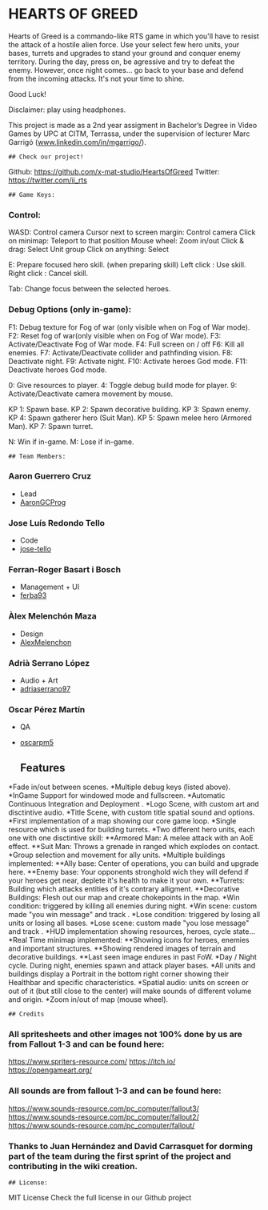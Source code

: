 ﻿# HEARTS OF GREED

Hearts of Greed is a commando-like RTS game in which you'll have to resist the attack of a hostile alien force. Use your select few hero units, your bases, turrets and upgrades to stand your ground and conquer enemy territory. 
During the day, press on, be agressive and try to defeat the enemy. However, once night comes... go back to your base and defend from the incoming attacks. It's not your time to shine.

Good Luck!

Disclaimer: play using headphones.

This project is made as a 2nd year assigment in Bachelor’s Degree in Video Games by UPC at CITM, Terrassa, under the supervision of lecturer Marc Garrigó (www.linkedin.com/in/mgarrigo/).



	## Check our project!
Github:		https://github.com/x-mat-studio/HeartsOfGreed
Twitter:	https://twitter.com/ii_rts 


	## Game Keys:

### Control:

WASD:			      	Control camera
Cursor next to screen margin: 	Control camera
Click on minimap:		Teleport to that position
Mouse wheel:			Zoom in/out
Click & drag:			Select Unit group
Click on anything:		Select

E: 				Prepare focused hero skill.
(when preparing skill)
Left click : 			Use skill.
Right click : 			Cancel skill.

Tab: Change focus between the selected heroes.

### Debug Options (only in-game):

F1: Debug texture for Fog of war (only visible when on Fog of War mode).
F2: Reset fog of war(only visible when on Fog of War mode).
F3: Activate/Deactivate Fog of War mode.
F4: Full screen on / off
F6: Kill all enemies.
F7: Activate/Deactivate collider and pathfinding vision.
F8: Deactivate night.
F9: Activate night.
F10: Activate heroes God mode.
F11: Deactivate heroes God mode.

0: Give resources to player.
4: Toggle debug build mode for player.
9: Activate/Deactivate camera movement by mouse.

KP 1: Spawn base.
KP 2: Spawn decorative building.
KP 3: Spawn enemy.
KP 4: Spawn gatherer hero (Suit Man).
KP 5: Spawn melee hero (Armored Man).
KP 7: Spawn turret.

N: Win if in-game.
M: Lose if in-game.


	## Team Members:

### Aaron Guerrero Cruz
* Lead
* [AaronGCProg](https://github.com/AaronGCProg)


### Jose Luís Redondo Tello
* Code
* [jose-tello](https://github.com/jose-tello)


### Ferran-Roger Basart i Bosch
* Management + UI
* [ferba93](https://github.com/ferba93)


### Àlex Melenchón Maza
* Design
* [AlexMelenchon](https://github.com/AlexMelenchon)


### Adrià Serrano López
* Audio + Art
* [adriaserrano97](https://github.com/adriaserrano97)


### Oscar Pérez Martín
* QA
* [oscarpm5](https://github.com/oscarpm5)

 
	## Features

*Fade in/out between scenes.
*Multiple debug keys (listed above).
*InGame Support for windowed mode and fullscreen.
*Automatic Continuous Integration and Deployment .
*Logo Scene, with custom art and disctintive audio.
*Title Scene, with custom title spatial sound and options.
*First implementation of a map showing our core game loop.
*Single resource which is used for building turrets.
*Two different hero units, each one with one disctintive skill:
	**Armored Man: A melee attack with an AoE effect.
	**Suit Man: Throws a grenade in ranged which explodes on contact.
*Group selection and movement for ally units.
*Multiple buildings implemented:
	**Ally base: Center of operations, you can build and upgrade here.
	**Enemy base: Your opponents stronghold wich they will defend if your heroes get near, deplete it's health to make it your own.
	**Turrets: Building which attacks entities of it's contrary alligment.
	**Decorative Buildings: Flesh out our map and create chokepoints in the map.
*Win condition: triggered by killing all enemies during night.
*Win scene: custom made "you win message" and track  .
*Lose condition: triggered by losing all units or losing all bases.
*Lose scene: custom made "you lose message" and track  .
*HUD implementation showing resources, heroes, cycle state...
*Real Time minimap implemented: 
	**Showing icons for heroes, enemies and important structures.
 	**Showing rendered images of terrain and decorative buildings.
	**Last seen image endures in past FoW.
*Day / Night cycle. During night, enemies spawn and attack player bases.
*All units and buildings display a Portrait in the bottom right corner showing their Healthbar and specific characteristics.
*Spatial audio: units on screen or out of it (but still close to the center) will make sounds of different volume and origin.
*Zoom in/out of map (mouse wheel).


	## Credits

### All spritesheets and other images not 100% done by us are from Fallout 1-3 and can be found here:
https://www.spriters-resource.com/
https://itch.io/
https://opengameart.org/

### All sounds are from fallout 1-3 and can be found here:
https://www.sounds-resource.com/pc_computer/fallout3/
https://www.sounds-resource.com/pc_computer/fallout2/
https://www.sounds-resource.com/pc_computer/fallout/

### Thanks to Juan Hernández and David Carrasquet for dorming part of the team during the first sprint of the project and contributing in the wiki creation.
	

	## License:
MIT License
Check the full license in our Github project
